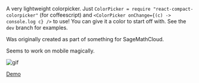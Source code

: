 A very lightweight colorpicker. Just `ColorPicker = require "react-compact-colorpicker"` (for coffeescript) and `<ColorPicker onChange={(c) -> console.log c} />` to use! You can give it a color to start off with. See the `dev` branch for examples.

Was originally created as part of something for SageMathCloud.

Seems to work on mobile magically.

![gif](http://tscholl2.github.io/react-compact-colorpicker/screen.gif)

[Demo](http://tscholl2.github.io/react-compact-colorpicker/)
